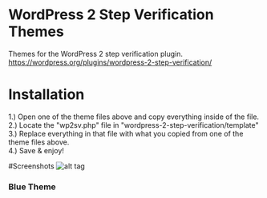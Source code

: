 # WordPress 2 Step Verification Themes
Themes for the WordPress 2 step verification plugin. https://wordpress.org/plugins/wordpress-2-step-verification/

# Installation
1.) Open one of the theme files above and copy everything inside of the file.
<br/>
2.) Locate the "wp2sv.php" file in "wordpress-2-step-verification/template"
<br/>
3.) Replace everything in that file with what you copied from one of the theme files above.
<br/>
4.) Save & enjoy!

#Screenshots
![alt tag](https://raw.githubusercontent.com/MarcWoodyard/WordPress-2-Step-Verification-Themes/master/Screenshots/Blue%20Theme.PNG)
<h3>Blue Theme</h3>
